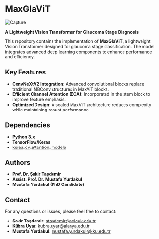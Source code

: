 # MaxGlaViT  
![Capture](https://github.com/user-attachments/assets/48e9dc4b-85b8-495d-9fd3-fa06bff89f28)

**A Lightweight Vision Transformer for Glaucoma Stage Diagnosis**  

This repository contains the implementation of **MaxGlaViT**, a lightweight Vision Transformer designed for glaucoma stage classification. The model integrates advanced deep learning components to enhance performance and efficiency.  

## Key Features  
- **ConvNeXtV2 Integration**: Advanced convolutional blocks replace traditional MBConv structures in MaxViT blocks.  
- **Efficient Channel Attention (ECA)**: Incorporated in the stem block to improve feature emphasis.  
- **Optimized Design**: A scaled MaxViT architecture reduces complexity while maintaining robust performance.  

## Dependencies  
- **Python 3.x**  
- **TensorFlow/Keras**  
- [keras_cv_attention_models](https://github.com/0723sjp/keras_cv_attention_models/tree/main)  

## Authors  
- **Prof. Dr. Şakir Taşdemir**  
- **Assist. Prof. Dr. Mustafa Yurdakul**  
- **Mustafa Yurdakul (PhD Candidate)**  

 ## Contact  
For any questions or issues, please feel free to contact:  
- **Şakir Taşdemir**: [stasdemir@selcuk.edu.tr](mailto:stasdemir@selcuk.edu.tr)  
- **Kübra Uyar**: [kubra.uyar@alanya.edu.tr](mailto:kubra.uyar@alanya.edu.tr)  
- **Mustafa Yurdakul**: [mustafa.yurdakul@kku.edu.tr](mailto:mustafa.yurdakul@kku.edu.tr)  
